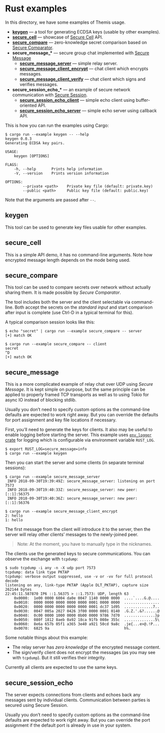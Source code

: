 # Rust examples

In this directory, we have some examples of Themis usage.

* [**keygen**](keygen.rs) — a tool for generating ECDSA keys (usable by other examples).
* [**secure_cell**](secure_cell.rs) — showcase of [Secure Cell](https://docs.cossacklabs.com/themis/crypto-theory/cryptosystems/secure-cell/) API.
* [**secure_compare**](secure_compare.rs) — zero-knowledge secret comparison based on [Secure Comparator](https://docs.cossacklabs.com/themis/crypto-theory/cryptosystems/secure-comparator/).
* <b>secure_message_*</b> — secure group chat implemented with [Secure Message](https://docs.cossacklabs.com/themis/crypto-theory/cryptosystems/secure-message/)
  * [**secure_message_server**](secure_message_server.rs) — simple relay server.
  * [**secure_message_client_encrypt**](secure_message_client_encrypt.rs) — chat client which encrypts messages.
  * [**secure_message_client_verify**](secure_message_client_verify.rs) — chat client which signs and verifies messages.
* <b>secure_session_echo_*</b> — an example of secure network communication with [Secure Session](https://docs.cossacklabs.com/themis/crypto-theory/cryptosystems/secure-session/).
  * [**secure_session_echo_client**](secure_session_echo_client.rs) — simple echo client using buffer-oriented API.
  * [**secure_session_echo_server**](secure_session_echo_server.rs) — simple echo server using callback API.

This is how you can run the examples using Cargo:

```
$ cargo run --example keygen -- --help
keygen 0.0.3
Generating ECDSA key pairs.

USAGE:
    keygen [OPTIONS]

FLAGS:
    -h, --help       Prints help information
    -V, --version    Prints version information

OPTIONS:
        --private <path>    Private key file (default: private.key)
        --public <path>     Public key file (default: public.key)
```

Note that the arguments are passed after `--`.


## keygen

This tool can be used to generate key files usable for other examples.


## secure_cell

This is a simple API demo, it has no command-line arguments.
Note how encrypted message length depends on the mode being used.

## secure_compare

This tool can be used to compare secrets over network without actually sharing them.
It is made possible by _Secure Comparator_.

The tool includes both the server and the client selectable via command-line.
Both accept the secrets on the _standard input_ and start comparison after input is complete (use Ctrl-D in a typical terminal for this).

A typical comparison session looks like this:

```console
$ echo "secret" | cargo run --example secure_compare -- server
[+] match OK
```

```console
$ cargo run --example secure_compare -- client
secret
^D
[+] match OK
```


## secure_message

This is a more complicated example of relay chat over UDP using _Secure Message_.
It is kept simple on purpose, but the same principle can be applied to properly framed TCP transports
as well as to using Tokio for async IO instead of blocking stdlib.

Usually you don’t need to specify custom options as the command-line defaults are expected to work right away.
But you can override the defaults for port assignment and key file locations if necessary.

First, you’ll need to generate the keys for clients.
It also may be useful to enable logging before starting the server.
This example uses [`env_logger` crate][env_logger] for logging
which is configurable via environment variable `RUST_LOG`.

[env_logger]: https://crates.io/crates/env_logger

```
$ export RUST_LOG=secure_message=info
$ cargo run --example keygen
```

Then you can start the server and some clients
(in separate terminal sessions):

```
$ cargo run --example secure_message_server
 INFO 2018-09-30T19:39:49Z: secure_message_server: listening on port 7573
 INFO 2018-09-30T19:40:33Z: secure_message_server: new peer: [::1]:56375
 INFO 2018-09-30T19:40:36Z: secure_message_server: new peer: [::1]:56376
```

```
$ cargo run --example secure_message_client_encrypt
2: hello
1: hello
```

The first message from the client will introduce it to the server, then the server will relay other clients’ messages to the newly-joined peer.

> Note: At the moment, you have to manually type in the nicknames.

The clients use the generated keys to secure communications.
You can observe the exchange with `tcpdump`:

```
$ sudo tcpdump -i any -n -X udp port 7573
tcpdump: data link type PKTAP
tcpdump: verbose output suppressed, use -v or -vv for full protocol decode
listening on any, link-type PKTAP (Apple DLT_PKTAP), capture size 262144 bytes
22:45:11.587870 IP6 ::1.56375 > ::1.7573: UDP, length 63
	0x0000:  1e00 0000 6004 da0e 0047 1140 0000 0000  ....`....G.@....
	0x0010:  0000 0000 0000 0000 0000 0001 0000 0000  ................
	0x0020:  0000 0000 0000 0000 0000 0001 dc37 1d95  .............7..
	0x0030:  0047 005a 2027 0426 3f00 0000 0001 0140  .G.Z.'.&?......@
	0x0040:  0c00 0000 1000 0000 0b00 0000 9786 7d70  ..............}p
	0x0050:  080f 1812 8aeb 0a92 18ca 91fb 008e 355c  ..............5\
	0x0060:  8e6a 657b 05f1 a365 3e40 a921 50cd 9a8c  .je{...e>@.!P...
	0x0070:  6825 9a                                  h%.
```

Some notable things about this example:

* The relay server has _zero knowledge_ of the encrypted message content.
* The sign/verify client does not encrypt the messages
  (as you may see with `tcpdump`). But it still verifies their integrity.

Currently all clients are expected to use the same keys.


## secure_session_echo

The server expects connections from clients and echoes back any messages sent by individual clients.
Communication between parties is secured using Secure Session.

Usually you don’t need to specify custom options as the command-line defaults are expected to work right away.
But you can override the port assignment if the default port is already in use in your system.
